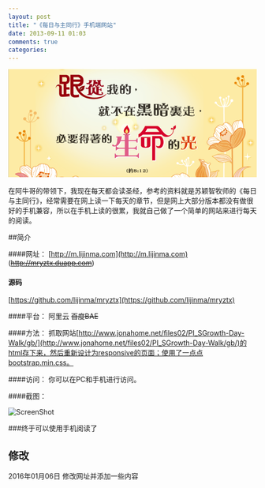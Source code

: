 ```yaml
---
layout: post
title: "《每日与主同行》手机端网站"
date: 2013-09-11 01:03
comments: true
categories: 
---
```


![每日与主同行](/images/post/meiriyuzhutongxing.png)

在阿牛哥的带领下，我现在每天都会读圣经，参考的资料就是苏颖智牧师的《每日与主同行》，经常需要在网上读一下每天的章节，但是网上大部分版本都没有做很好的手机兼容，所以在手机上读的很累，我就自己做了一个简单的网站来进行每天的阅读。
<!-- more -->
##简介

####网址：
[http://m.lijinma.com](http://m.lijinma.com)  (~~http://mryztx.duapp.com~~)

#### 源码
[https://github.com/lijinma/mryztx](https://github.com/lijinma/mryztx)

####平台：
阿里云 ~~百度BAE~~

####方法：
抓取网站[http://www.jonahome.net/files02/PI_SGrowth-Day-Walk/gb/](http://www.jonahome.net/files02/PI_SGrowth-Day-Walk/gb/)的html存下来，然后重新设计为responsive的页面；使用了一点点bootstrap.min.css。

####访问：
你可以在PC和手机进行访问。

####截图：

![ScreenShot](/images/post/screenshot.jpeg)

###终于可以使用手机阅读了

## 修改
2016年01月06日 修改网址并添加一些内容

